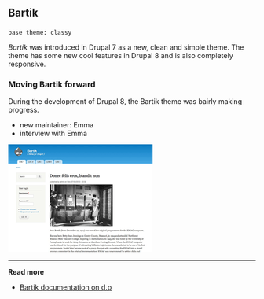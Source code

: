 ## Bartik

`base theme: classy`

*Bartik* was introduced in Drupal 7 as a new, clean and simple theme. The theme has some new cool features in Drupal 8 and is also completely responsive.

### Moving Bartik forward

During the development of Drupal 8, the Bartik theme was bairly making progress.

- new maintainer: Emma
- interview with Emma

![Bartik screenshot](../img/bartik.png)

***

**Read more**

* [Bartik documentation on d.o](https://www.drupal.org/documentation/themes/bartik)
